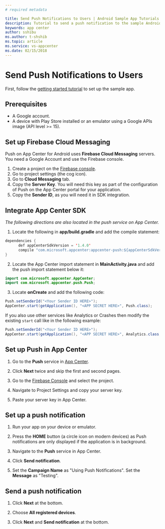 ```yaml
---
# required metadata

title: Send Push Notifications to Users | Android Sample App Tutorials
description: Tutorial to send a push notification to the sample Android app.
keywords: app center
author: sshibu
ms.author: t-shshib
ms.topic: article
ms.service: vs-appcenter
ms.date: 02/15/2018
---
```


# Send Push Notifications to Users

First, follow the [getting started tutorial](getting-started.md) to set up the sample app.

## Prerequisites

 - A Google account.
 - A device with Play Store installed or an emulator using a Google APIs image (API level >= 15).

## Set up Firebase Cloud Messaging

Push on App Center for Android uses **Firebase Cloud Messaging** servers.
You need a Google Account and use the Firebase console.

1. Create a project on the [Firebase console](https://console.firebase.google.com/).
2. Go to project settings (the cog icon).
3. Go to **Cloud Messaging** tab.
4. Copy the **Server Key**. You will need this key as part of the configuration of Push on the App Center portal for your application.
5. Copy the **Sender ID**, as you will need it in SDK integration.

## Integrate App Center SDK

*The following directions are also located in the push service on App Center.*

1. Locate the following in **app/build.gradle** and add the compile statement:

  ``` java
  dependencies {
        def appCenterSdkVersion = '1.4.0'
        compile "com.microsoft.appcenter:appcenter-push:${appCenterSdkVersion}"
  }
  ```

2. Locate the App Center import statement in **MainActivity.java** and add the push import statement below it:

  ```java
  import com.microsoft.appcenter.AppCenter;
  import com.microsoft.appcenter.push.Push;
  ```

3. Locate **onCreate** and add the following code:

  ```java
  Push.setSenderId("<Your Sender ID HERE>");
  AppCenter.start(getApplication(), "<APP SECRET HERE>", Push.class);
  ```

If you also use other services like Analytics or Crashes then modify the existing `start` call like in the following example:

```java
Push.setSenderId("<Your Sender ID HERE>");
AppCenter.start(getApplication(), "<APP SECRET HERE>", Analytics.class, Crashes.class, Push.class);
```

## Set up Push in App Center

1. Go to the **Push** service in [App Center](https://appcenter.ms/apps).

2. Click **Next** twice and skip the first and second pages.

3. Go to the [Firebase Console](https://console.firebase.google.com/) and select the project.

4. Navigate to Project Settings and copy your server key.

5. Paste your server key in App Center.

## Set up a push notification

1. Run your app on your device or emulator.

2. Press the **HOME** button (a circle icon on modern devices) as Push notifications are only displayed if the application is in background.

2. Navigate to the **Push** service in App Center.

3. Click **Send notification**.

4. Set the **Campaign Name** as "Using Push Notifications". Set the **Message** as "Testing".  

## Send a push notification

1. Click **Next** at the bottom.

2. Choose **All registered devices**.

3. Click **Next** and **Send notification** at the bottom.
